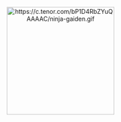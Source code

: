 
<p align="center"><img alt="https://c.tenor.com/bP1D4RbZYuQAAAAC/ninja-gaiden.gif" width="250px"/></p>

